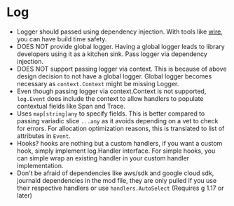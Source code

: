 # Log


- Logger should passed using dependency injection.
With tools like [wire][], you can have build time safety.
- DOES NOT provide global logger. Having a global logger leads to library developers using it as a kitchen sink. Pass logger via dependency injection.
- DOES NOT support passing logger via context. This is because of above design decision to not have a
global logger. Global logger becomes necessary as `context.Context` might be missing Logger.
- Even though passing logger via context.Context is not supported, `log.Event` does include
the context to allow handlers to populate contextual fields like Span and Trace.
- Uses `map[string]any` to specify fields. This is better compared to passing variadic slice
`...any` as it avoids depending on a vet to check for errors. For allocation optimization reasons,
this is translated to list of attributes in `Event`.
- Hooks? hooks are nothing but a custom handlers, if you want a custom hook, simply implement log.Handler interface. For simple hooks, you can simple wrap an existing handler in your custom handler implementation.
- Don't be afraid of dependencies like aws/sdk and google cloud sdk, journald dependencies in the mod file, they are only pulled if you use their respective handlers or use `handlers.AutoSelect` (Requires g 1.17 or later)

[wire]: https://github.com/google/wire
